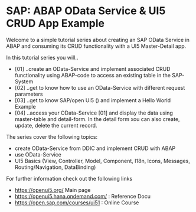 SAP: ABAP OData Service & UI5 CRUD App Example
====

Welcome to a simple tutorial series about creating an SAP OData Service in ABAP and consuming its CRUD functionality with a UI5 Master-Detail app.

In this tutorial series you will..
* [01] ..create an OData-Service and implement associated CRUD functionality using ABAP-code to access an existing table in the SAP-System
* [02] ..get to know how to use an OData-Service with different request parameters
* [03] ..get to know SAP/open UI5 () and implement a Hello World Example
* [04] ..access your OData-Service [01] and display the data using master-table and detail-form. In the detail form xou can also create, update, delete the current record.


The series cover the following topics:
- create OData-Service from DDIC and implement CRUD with ABAP
- use OData-Service
- UI5 Basics (View, Controller, Model, Component, I18n, Icons, Messages, Routing/Navigation, DataBinding)


For further information check out the following links
- https://openui5.org/ Main page
- https://openui5.hana.ondemand.com/ : Reference Docu
- https://open.sap.com/courses/ui51 : Online Course
